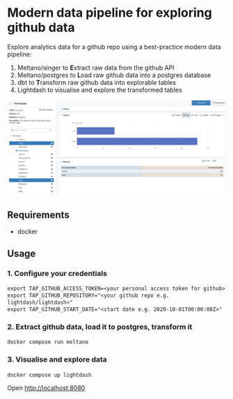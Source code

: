 # Modern data pipeline for exploring github data

Explore analytics data for a github repo using a best-practice modern data pipeline:

1. Meltano/singer to **E**xtract raw data from the github API
2. Meltano/postgres to **L**oad raw github data into a postgres database
3. dbt to **T**ransform raw github data into explorable tables
4. Lightdash to visualise and explore the transformed tables

![screenshot](./docs/screenshot.png)

## Requirements

* docker

## Usage

### 1. Configure  your credentials
```
export TAP_GITHUB_ACCESS_TOKEN=<your personal access token for github>
export TAP_GITHUB_REPOSITORY="<your github repo e.g. lightdash/lightdash>"
export TAP_GITHUB_START_DATE="<start date e.g. 2020-10-01T00:00:00Z>"
```


### 2. Extract github data, load it to postgres, transform it

```
docker compose run meltano
```

### 3. Visualise and explore data

```
docker compose up lightdash
```

Open [http://localhost:8080](http://localhost:8080)
